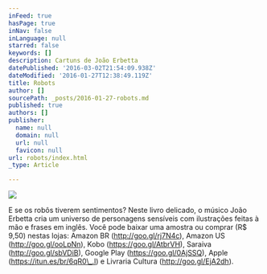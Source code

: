 ```yaml
---
inFeed: true
hasPage: true
inNav: false
inLanguage: null
starred: false
keywords: []
description: Cartuns de João Erbetta
datePublished: '2016-03-02T21:54:09.938Z'
dateModified: '2016-01-27T12:38:49.119Z'
title: Robots
author: []
sourcePath: _posts/2016-01-27-robots.md
published: true
authors: []
publisher:
  name: null
  domain: null
  url: null
  favicon: null
url: robots/index.html
_type: Article

---
```

![](https://the-grid-user-content.s3-us-west-2.amazonaws.com/f7a91bc6-d244-47ac-a958-0168838aa968.jpg)

E se os robôs tiverem sentimentos? Neste livro delicado, o músico João Erbetta cria um universo de personagens sensíveis com ilustrações feitas à mão e frases em inglês.
Você pode baixar uma amostra ou comprar (R$ 9,50) nestas lojas: Amazon BR (http://goo.gl/rj7N4c), Amazon US (http://goo.gl/ooLpNn), Kobo (https://goo.gl/AtbrVH), Saraiva (http://goo.gl/sbVDiB), Google Play (https://goo.gl/0AjSSQ), Apple (https://itun.es/br/6qR0\_.l) e Livraria Cultura (http://goo.gl/EjA2dh).